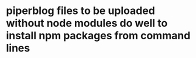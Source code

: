 # piperblog files to be uploaded without node modules do well to install npm packages from command lines
